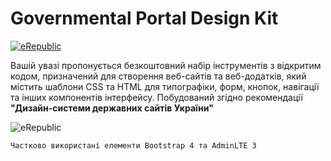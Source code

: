 # Governmental Portal Design Kit

[![eRepublic](https://image.ibb.co/ctf5Fp/logo_small.jpg)](https://erepublic.org.ua)  
  
  
  
Вашій увазі пропонується безкоштовний набір інструментів з відкритим кодом, призначений для створення веб-сайтів та веб-додатків, який містить шаблони CSS та HTML для типографіки, форм, кнопок, навігації та інших компонентів інтерфейсу. Побудований згідно рекомендації **"Дизайн-системи державних сайтів України"**  
  


![eRepublic](https://image.ibb.co/eJMHT9/firs_page_monitor.jpg)  
  
    
    Частково використані елементи Bootstrap 4 та AdminLTE 3

  
